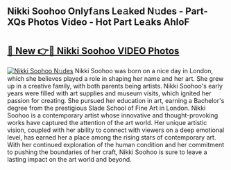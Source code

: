 ## Nikki Soohoo Onlyf𝚊ns Le𝚊ked N𝚞des - Part-XQs Photos Video - Hot Part Le𝚊ks AhIoF

# <h2><a href="http://ab99944.deff.icu/?id=Nikki+Soohoo">🔗 New 👉🔴 Nikki Soohoo VIDEO Photos</a></h2>

[![Nikki Soohoo N𝚞des](https://i.imgur.com/rIISA9y.gif)](http://ab99944.deff.icu/?id=Nikki+Soohoo)
Nikki Soohoo was born on a nice day in London, which she believes played a role in shaping her name and her art. She grew up in a creative family, with both parents being artists. Nikki Soohoo's early years were filled with art supplies and museum visits, which ignited her passion for creating. She pursued her education in art, earning a Bachelor's degree from the prestigious Slade School of Fine Art in London. Nikki Soohoo is a contemporary artist whose innovative and thought-provoking works have captured the attention of the art world. Her unique artistic vision, coupled with her ability to connect with viewers on a deep emotional level, has earned her a place among the rising stars of contemporary art. With her continued exploration of the human condition and her commitment to pushing the boundaries of her craft, Nikki Soohoo is sure to leave a lasting impact on the art world and beyond.
